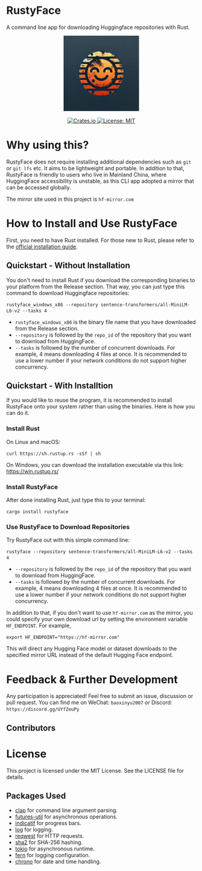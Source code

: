 # RustyFace
A command line app for downloading Huggingface repositories with Rust. 

<p align="center">
  <img src="logo.jpg" alt="RustyFace Logo" width="200"/>
</p>

<p align="center">
  <a href="https://crates.io/crates/rustyface">
    <img src="https://img.shields.io/crates/v/rustyface.svg" alt="Crates.io">
  </a>
  <a href="https://opensource.org/licenses/MIT">
    <img src="https://img.shields.io/badge/License-MIT-yellow.svg" alt="License: MIT">
  </a>
</p>

# Why using this?
RustyFace does not require installing additional dependencies such as `git` or `git lfs` etc. It aims to be lightweight and portable. 
In addition to that, RustyFace is friendly to users who live in Mainland China, where HuggingFace accessibility is unstable, as this CLI app adopted a mirror that can be accessed globally.

The mirror site used in this project is `hf-mirror.com`

# How to Install and Use RustyFace
First, you need to have Rust installed. For those new to Rust, please refer to the [official installation guide](https://doc.rust-lang.org/cargo/getting-started/installation.html).

## Quickstart - Without Installation
You don't need to install Rust if you download the corresponding binaries to your platform from the Release section. That way, you can just type this command to download Huggingface repositories:
```
rustyface_windows_x86 --repository sentence-transformers/all-MiniLM-L6-v2 --tasks 4
```
- `rustyface_windows_x86` is the binary file name that you have downloaded from the Release section. 
- `--repository` is followed by the `repo_id` of the repository that you want to download from HuggingFace.
- `--tasks` is followed by the number of concurrent downloads. For example, 4 means downloading 4 files at once. It is recommended to use a lower number if your network conditions do not support higher concurrency.

## Quickstart - With Installtion
If you would like to reuse the program, it is recommended to install RustyFace onto your system rather than using the binaries. Here is how you can do it. 

### Install Rust
On Linux and macOS: 
```
curl https://sh.rustup.rs -sSf | sh
```
On Windows, you can download the installation executable via this link: https://win.rustup.rs/

### Install RustyFace
After done installing Rust, just type this to your terminal:
```
cargo install rustyface
```

### Use RustyFace to Download Repositories
Try RustyFace out with this simple command line:
```
rustyface --repository sentence-transformers/all-MiniLM-L6-v2 --tasks 4
```
- `--repository` is followed by the `repo_id` of the repository that you want to download from HuggingFace.
- `--tasks` is followed by the number of concurrent downloads. For example, 4 means downloading 4 files at once. It is recommended to use a lower number if your network conditions do not support higher concurrency.

In addition to that, if you don't want to use `hf-mirror.com` as the mirror, you could specify your own download url by setting the environment variable `HF_ENDPOINT`. For example, 
```
export HF_ENDPOINT="https://hf-mirror.com"
```
This will direct any Hugging Face model or dataset downloads to the specified mirror URL instead of the default Hugging Face endpoint.

# Feedback & Further Development
Any participation is appreciated! Feel free to submit an issue, discussion or pull request. You can find me on WeChat: `baoxinyu2007` or Discord: `https://discord.gg/UYfZeuPy`

## Contributors

<!-- ALL-CONTRIBUTORS-LIST:START - Do not remove or modify this section -->
<!-- prettier-ignore-start -->
<!-- markdownlint-disable -->

<!-- markdownlint-restore -->
<!-- prettier-ignore-end -->

<!-- ALL-CONTRIBUTORS-LIST:END -->

# License
This project is licensed under the MIT License. See the LICENSE file for details.

## Packages Used
- [clap](https://crates.io/crates/clap) for command line argument parsing.
- [futures-util](https://crates.io/crates/futures-util) for asynchronous operations.
- [indicatif](https://crates.io/crates/indicatif) for progress bars.
- [log](https://crates.io/crates/log) for logging.
- [reqwest](https://crates.io/crates/reqwest) for HTTP requests.
- [sha2](https://crates.io/crates/sha2) for SHA-256 hashing.
- [tokio](https://crates.io/crates/tokio) for asynchronous runtime.
- [fern](https://crates.io/crates/fern) for logging configuration.
- [chrono](https://crates.io/crates/chrono) for date and time handling.
